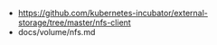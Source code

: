 * https://github.com/kubernetes-incubator/external-storage/tree/master/nfs-client
* docs/volume/nfs.md
